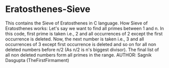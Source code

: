 # Eratosthenes-Sieve
This contains the Sieve of Eratosthenes in C language. 
How Sieve of Eratosthenes works: Let's say we want to find all primes between 1 and n. In this code, first prime is taken 
i.e., 2 and all occurrences of 2 except the first occurrence is deleted. Now, the next number is taken i.e., 3 and all occurrences
of 3 except first occurrence is deleted and so on for all non deleted numbers before n/2 (As n/2 is n's biggest divisor).
The final list of all non deleted numbers form all primes in the range.
AUTHOR: Sagnik Dasgupta (TheFirstFirmament)
